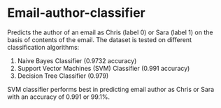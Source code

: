 # Email-author-classifier

Predicts the author of an email as Chris (label 0) or Sara (label 1) on the basis of contents of the email. The dataset is tested on different classification algorithms:

1. Naive Bayes Classifier (0.9732 accuracy)
2. Support Vector Machines (SVM) Classifier (0.991 accuracy)
3. Decision Tree Classifier (0.979)

SVM classifier performs best in predicting email author as Chris or Sara with an accuracy of 0.991 or 99.1%.

